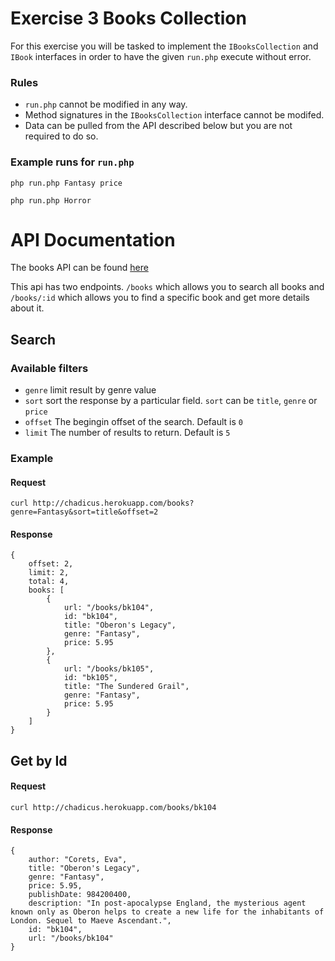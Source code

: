 Exercise 3 Books Collection
===========================

For this exercise you will be tasked to implement the `IBooksCollection` and `IBook` interfaces in order to have the given `run.php` execute without error.

### Rules
* `run.php` cannot be modified in any way. 
* Method signatures in the `IBooksCollection` interface cannot be modifed.
* Data can be pulled from the API described below but you are not required to do so.

### Example runs for `run.php`

`php run.php Fantasy price`

`php run.php Horror`


API Documentation
=================

The books API can be found [here](http://chadicus.herokuapp.com/books)

This api has two endpoints. `/books` which allows you to search all books and `/books/:id` which allows you to find a specific book and get more details about it.

## Search

### Available filters
* `genre` limit result by genre value
* `sort`  sort the response by a particular field. `sort` can be `title`, `genre` or `price`
* `offset` The begingin offset of the search. Default is `0`
* `limit` The number of results to return. Default is `5`

### Example 

#### Request

`curl http://chadicus.herokuapp.com/books?genre=Fantasy&sort=title&offset=2`

#### Response
```
{
    offset: 2,
    limit: 2,
    total: 4,
    books: [
        {
            url: "/books/bk104",
            id: "bk104",
            title: "Oberon's Legacy",
            genre: "Fantasy",
            price: 5.95
        },
        {
            url: "/books/bk105",
            id: "bk105",
            title: "The Sundered Grail",
            genre: "Fantasy",
            price: 5.95
        }
    ]
}
```

## Get by Id

#### Request
`curl http://chadicus.herokuapp.com/books/bk104`

#### Response
```
{
    author: "Corets, Eva",
    title: "Oberon's Legacy",
    genre: "Fantasy",
    price: 5.95,
    publishDate: 984200400,
    description: "In post-apocalypse England, the mysterious agent known only as Oberon helps to create a new life for the inhabitants of London. Sequel to Maeve Ascendant.",
    id: "bk104",
    url: "/books/bk104"
}
```


